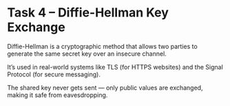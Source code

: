 # Task 4 – Diffie-Hellman Key Exchange

Diffie-Hellman is a cryptographic method that allows two parties to generate the same secret key over an insecure channel.

It’s used in real-world systems like TLS (for HTTPS websites) and the Signal Protocol (for secure messaging).

The shared key never gets sent — only public values are exchanged, making it safe from eavesdropping.
